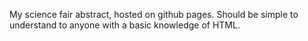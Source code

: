 My science fair abstract, hosted on github pages. Should be simple to understand to anyone with a basic knowledge of HTML.
